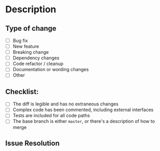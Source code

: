 # Description

<!-- Describe the changes introduced in this pull request. -->
<!-- Include any context necessary for understanding the PR's purpose. -->

## Type of change

- [ ] Bug fix <!-- (non-breaking change which fixes an issue) -->
- [ ] New feature <!-- (non-breaking change which adds functionality) -->
- [ ] Breaking change <!-- (would cause existing functionality to not work as expected) -->
- [ ] Dependency changes
- [ ] Code refactor / cleanup
- [ ] Documentation or wording changes
- [ ] Other

## Checklist:

- [ ] The diff is legible and has no extraneous changes <!-- There shouldn't be any changes to contract code nor scripts in this PR -->
- [ ] Complex code has been commented, including external interfaces
- [ ] Tests are included for all code paths
- [ ] The base branch is either `master`, or there's a description of how to merge

## Issue Resolution

<!-- If this PR addresses an issue, note that here: e.g., Closes/Fixes/Resolves #1346. -->
